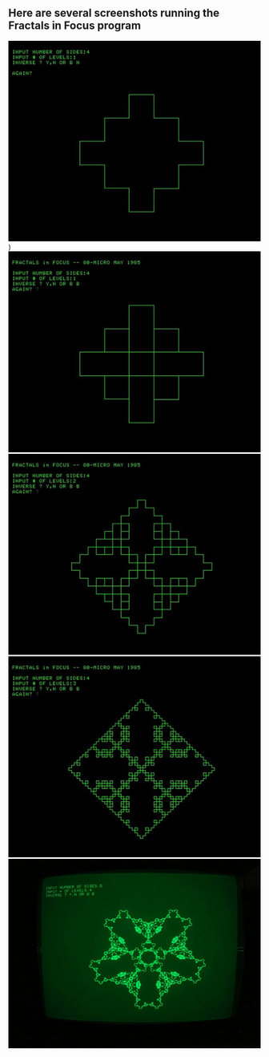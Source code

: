 Here are several screenshots running the Fractals in Focus program
-------------------------------------------------
![Fractal Screenshot](./Fractal_4-Sides_1-Level.jpg))
![Fractal Screenshot](./Fractal_4-Sides_1-Level_Inverse.jpg)
![Fractal Screenshot](./Fractal_4-Sides_2-Levels_Both.jpg)
![Fractal Screenshot](./Fractal_4-Sides%2C3-Levels_Both.jpg)
![Fractal Screenshot](./Fractal_on_4054A_5-Sides_4-Levels%2CBoth.jpg)
